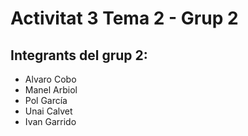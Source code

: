 # Activitat 3 Tema 2 - Grup 2
## Integrants del grup 2:
- Alvaro Cobo
- Manel Arbiol
- Pol García
- Unai Calvet
- Ivan Garrido